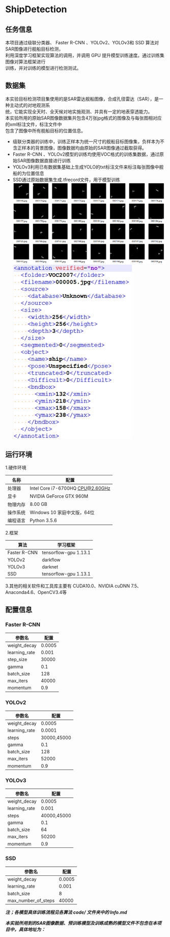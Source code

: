 # ShipDetection
## 任务信息
   本项目通过级联分类器、 Faster R-CNN 、YOLOv2、YOLOv3和 SSD 算法对SAR图像进行舰船目标检测，  
利用深度学习框架实现算法的调用，并调用 GPU 提升模型训练速度。通过训练集图像对算法框架进行  
训练，并对训练的模型进行检测测试。  
## 数据集
   本实验目标检测项目集使用的是SAR雷达舰船图像，合成孔径雷达（SAR），是一种主动式的对地观测系  
统，它能实现全天时、全天候对地实施观测、并具有一定的地表穿透能力。  
本实验所用的原始SAR图像数据集共包含4万张jpg格式的图像及与每张图相对应的xml标注文件，标注文件中  
包含了图像中所有舰船目标的位置信息。
* 级联分类器的训练中，训练正样本为统一尺寸的舰船目标图像集，负样本为不含正样本的背景图像，图像数据均由原始的SAR图像通过截取获得。
* Faster R-CNN 、YOLOv2模型的训练均使用VOC格式的训练集数据，通过原始SAR图像数据直接进行训练
* YOLOv3利用已有数据集基础上生成YOLO的txt标注文件来标注每张图像中舰船的为位置信息
* SSD通过原始数据集生成.tfrecord文件，用于模型训练  
![image](https://github.com/liuyang806/ShipDetection/blob/master/SARimg.png)
![image](https://github.com/liuyang806/ShipDetection/blob/master/SARxml.png)
## 运行环境
1.硬件环境

名称|配置
----|----
处理器|Intel Core i7-6700HQ CPU@2.60GHz
显卡|NVIDIA GeForce GTX 960M
物理内存|8.00 GB
操作系统|Windows 10 家庭中文版，64位
编程语言|Python 3.5.6

2.框架

算法|学习框架
----|----
Faster R-CNN|tensorflow-gpu 1.13.1
YOLOv2|darkflow
YOLOv3|darknet
SSD|tensorflow-gpu 1.13.1

3.其他的相关软件和工具库主要有 CUDA10.0、NVIDIA cuDNN 7.5、Anaconda4.6、OpenCV3.4等

## 配置信息

### Faster R-CNN

参数名|配置
----|----
weight_decay|0.0005
learning_rate|0.001
step_size|30000
gamma|0.1
batch_size|128
max_iters|40000
momentum|0.9

### YOLOv2

参数名|配置
----|----
weight_decay|0.0005
learning_rate|0.0001
steps|30000,45000
gamma|0.1
batch_size|128
max_iters|52000
momentum|0.9

### YOLOv3

参数名|配置
----|----
weight_decay|0.0005
learning_rate|0.001
steps|40000,45000
gamma|0.1
batch_size|64
max_iters|50200
momentum|0.9

### SSD

参数名|配置
----|----
weight_decay|0.0005
learning_rate|0.001
batch_size|8
max_number_of_steps|40000

***注；各模型具体训练流程见各算法 code/ 文件夹中的 Info.md***

***本实验所用到的SAR图像数据、预训练模型及训练成熟的模型文件不包含在本项目中，具体地址为：***
